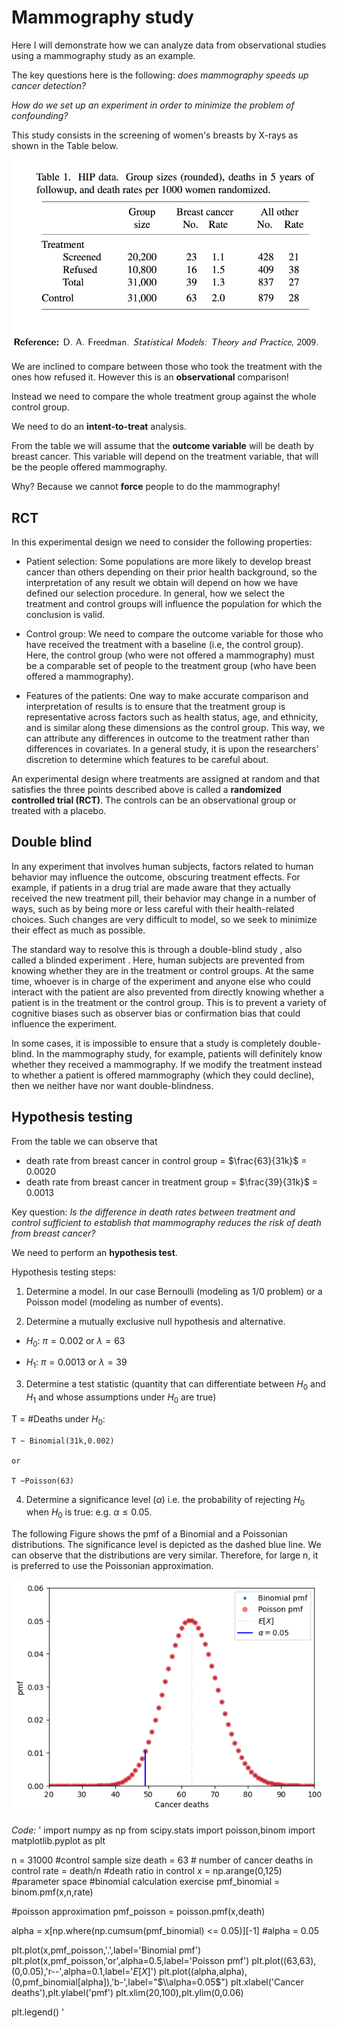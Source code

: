 # Mammography study

Here I will demonstrate how we can analyze data from observational studies using a mammography study as an example.

The key questions here is the following: *does mammography speeds up cancer detection?*

*How do we set up an experiment in order to minimize the problem of confounding?*

This study consists in the screening of women's breasts by X-rays as shown in the Table below.

![Alt text](pics/mammography_table.png)

We are inclined to compare between those who took the treatment with the ones how refused it. However this is an **observational** comparison!

Instead we need to compare the whole treatment group against the whole control group.

We need to do an **intent-to-treat** analysis.

From the table we will assume that the **outcome variable** will be death by breast cancer. This variable will depend on the treatment variable, that will be the people offered mammography.

Why? Because we cannot **force** people to do the mammography!

## RCT

In this experimental design we need to consider the following properties:

* Patient selection: Some populations are more likely to develop breast cancer than others depending on their prior health background, so the interpretation of any result we obtain will depend on how we have defined our selection procedure. In general, how we select the treatment and control groups will influence the population for which the conclusion is valid.

* Control group: We need to compare the outcome variable for those who have received the treatment with a baseline (i.e, the control group). Here, the control group (who were not offered a mammography) must be a comparable set of people to the treatment group (who have been offered a mammography).

* Features of the patients: One way to make accurate comparison and interpretation of results is to ensure that the treatment group is representative across factors such as health status, age, and ethnicity, and is similar along these dimensions as the control group. This way, we can attribute any differences in outcome to the treatment rather than differences in covariates. In a general study, it is upon the researchers' discretion to determine which features to be careful about.

An experimental design where treatments are assigned at random and that satisfies the three points described above is called a **randomized controlled trial (RCT)**. The controls can be an observational group or treated with a placebo.

## Double blind

In any experiment that involves human subjects, factors related to human behavior may influence the outcome, obscuring treatment effects. For example, if patients in a drug trial are made aware that they actually received the new treatment pill, their behavior may change in a number of ways, such as by being more or less careful with their health-related choices. Such changes are very difficult to model, so we seek to minimize their effect as much as possible.

The standard way to resolve this is through a double-blind study , also called a blinded experiment . Here, human subjects are prevented from knowing whether they are in the treatment or control groups. At the same time, whoever is in charge of the experiment and anyone else who could interact with the patient are also prevented from directly knowing whether a patient is in the treatment or the control group. This is to prevent a variety of cognitive biases such as observer bias or confirmation bias that could influence the experiment.

In some cases, it is impossible to ensure that a study is completely double-blind. In the mammography study, for example, patients will definitely know whether they received a mammography. If we modify the treatment instead to whether a patient is offered mammography (which they could decline), then we neither have nor want double-blindness.

## Hypothesis testing

From the table we can observe that

* death rate from breast cancer in control group = $\frac{63}{31k}$ = 0.0020
* death rate from breast cancer in treatment group = $\frac{39}{31k}$ = 0.0013

Key question: *Is the difference in death rates between treatment and control sufficient to establish that mammography reduces the risk of death from breast cancer?*

We need to perform an **hypothesis test**.

Hypothesis testing steps:

1. Determine a model. In our case Bernoulli (modeling as 1/0 problem) or a Poisson model (modeling as number of events).

2. Determine a mutually exclusive null hypothesis and alternative.

* $H_0$: $\pi = 0.002$ or $\lambda = 63$

* $H_1$: $\pi = 0.0013$ or $\lambda = 39$

3. Determine a test statistic (quantity that can differentiate between $H_0$ and $H_1$ and whose assumptions under $H_0$ are true)

T = #Deaths under $H_0$:
    
    T ~ Binomial(31k,0.002) 
    
    or 
    
    T ~Poisson(63)

4. Determine a significance level ($\alpha$) i.e. the probability of rejecting $H_0$ when $H_0$ is true: e.g. $\alpha \le 0.05$.

The following Figure shows the pmf of a Binomial and a Poissonian distributions. The significance level is depicted as the dashed blue line. We can observe that the distributions are very similar. Therefore, for large n, it is preferred to use the Poissonian approximation.

![](pics/pmf.png)

*Code:*
'
import numpy as np
from scipy.stats import poisson,binom
import matplotlib.pyplot as plt

n = 31000 #control sample size
death = 63 # number of cancer deaths in control
rate = death/n #death ratio in control
x = np.arange(0,125) #parameter space
#binomial calculation exercise
pmf_binomial = binom.pmf(x,n,rate)

#poisson approximation
pmf_poisson = poisson.pmf(x,death)

alpha = x[np.where(np.cumsum(pmf_binomial) <= 0.05)][-1] #alpha = 0.05

plt.plot(x,pmf_poisson,'.',label='Binomial pmf')
plt.plot(x,pmf_poisson,'or',alpha=0.5,label='Poisson pmf')
plt.plot((63,63),(0,0.05),'r--',alpha=0.1,label='$E[X]$')
plt.plot((alpha,alpha),(0,pmf_binomial[alpha]),'b-',label="$\\alpha=0.05$")
plt.xlabel('Cancer deaths'),plt.ylabel('pmf')
plt.xlim(20,100),plt.ylim(0,0.06)

plt.legend()
'





